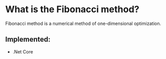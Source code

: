 What is the Fibonacci method?
=====================
Fibonacci method is a numerical method of one-dimensional optimization.

## Implemented:

- .Net Core
